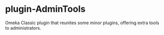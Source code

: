 # plugin-AdminTools
Omeka Classic plugin that reunites some minor plugins, offering extra tools to administrators.
